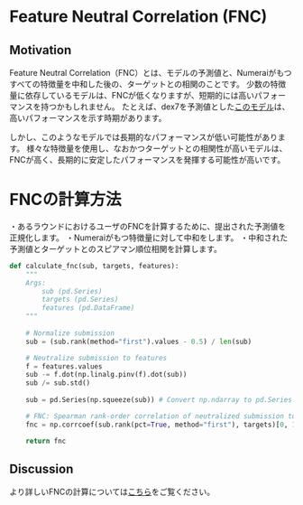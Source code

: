 # Feature Neutral Correlation \(FNC\)

## Motivation <a id="motivation"></a>
Feature Neutral Correlation（FNC）とは、モデルの予測値と、Numeraiがもつすべての特徴量を中和した後の、ターゲットとの相関のことです。 
少数の特徴量に依存しているモデルは、FNCが低くなりますが、短期的には高いパフォーマンスを持つかもしれません。
たとえば、dex7を予測値とした[このモデル](https://numer.ai/uki_monitor1/submissions)は、高いパフォーマンスを示す時期があります。

しかし、このようなモデルでは長期的なパフォーマンスが低い可能性があります。
様々な特徴量を使用し、なおかつターゲットとの相関性が高いモデルは、FNCが高く、長期的に安定したパフォーマンスを発揮する可能性が高いです。


# FNCの計算方法
・あるラウンドにおけるユーザのFNCを計算するために、提出された予測値を正規化します。 
・Numeraiがもつ特徴量に対して中和をします。 
・中和された予測値とターゲットとのスピアマン順位相関を計算します。

```python
def calculate_fnc(sub, targets, features):
    """    
    Args:
        sub (pd.Series)
        targets (pd.Series)
        features (pd.DataFrame)
    """
    
    # Normalize submission
    sub = (sub.rank(method="first").values - 0.5) / len(sub)

    # Neutralize submission to features
    f = features.values
    sub -= f.dot(np.linalg.pinv(f).dot(sub))
    sub /= sub.std()
    
    sub = pd.Series(np.squeeze(sub)) # Convert np.ndarray to pd.Series

    # FNC: Spearman rank-order correlation of neutralized submission to target
    fnc = np.corrcoef(sub.rank(pct=True, method="first"), targets)[0, 1]

    return fnc
```    
## Discussion <a id="discussion"></a>

より詳しいFNCの計算については[こちら](https://forum.numer.ai/t/model-diagnostics-feature-exposure/899)をご覧ください。
